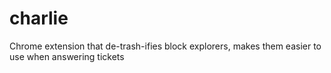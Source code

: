 # charlie
Chrome extension that de-trash-ifies block explorers, makes them easier to use when answering tickets
